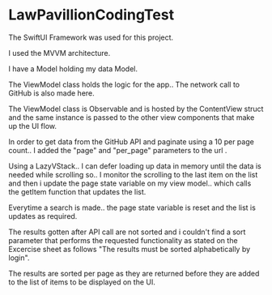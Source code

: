 # LawPavillionCodingTest


The SwiftUI Framework was used for this project.

I used the MVVM architecture.

I have a Model holding my data Model.

The ViewModel class holds the logic for the app.. The network call to GitHub is also made here.

The ViewModel class is Observable and is hosted by the ContentView struct and the same instance is passed to the other view components that make up the UI flow.

In order to get data from the GitHub API and paginate using a 10 per page count.. I added the "page" and "per_page" parameters to the url .

Using a LazyVStack.. I can defer loading up data in memory until the data is needed while scrolling so.. I monitor the scrolling to the last item on the list and then i update the page state variable on my view model.. which calls the getItem function that updates the list.

Everytime a search is made.. the page state variable is reset and the list is updates as required.

The results gotten after API call are not sorted and i couldn't find a sort parameter that performs the requested functionality as stated on the Excercise sheet as follows "The results must be sorted alphabetically by login". 

The results are sorted per page as they are returned before they are added to the list of items to be displayed on the UI.
